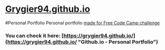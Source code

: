 # <a href="https://grygier94.github.io/" target="_blank">Grygier94.github.io</a>

#Personal Portfolio
Personal portfolio [made for Free Code Camp challenge](https://www.freecodecamp.com/challenges/build-a-personal-portfolio-webpage "Free Code Camp")
### You can check it here: [https://grygier94.github.io/](https://grygier94.github.io/ "Github.io - Personal Portfolio")
